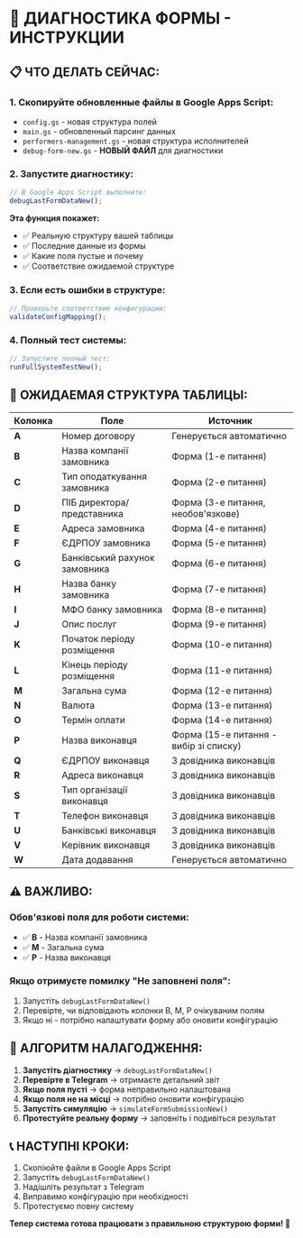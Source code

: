 # 🔧 ДИАГНОСТИКА ФОРМЫ - ИНСТРУКЦИИ

## 📋 **ЧТО ДЕЛАТЬ СЕЙЧАС:**

### **1. Скопируйте обновленные файлы в Google Apps Script:**
- `config.gs` - новая структура полей
- `main.gs` - обновленный парсинг данных  
- `performers-management.gs` - новая структура исполнителей
- `debug-form-new.gs` - **НОВЫЙ ФАЙЛ** для диагностики

### **2. Запустите диагностику:**
```javascript
// В Google Apps Script выполните:
debugLastFormDataNew();
```

**Эта функция покажет:**
- ✅ Реальную структуру вашей таблицы
- ✅ Последние данные из формы
- ✅ Какие поля пустые и почему
- ✅ Соответствие ожидаемой структуре

### **3. Если есть ошибки в структуре:**
```javascript
// Проверьте соответствие конфигурации:
validateConfigMapping();
```

### **4. Полный тест системы:**
```javascript
// Запустите полный тест:
runFullSystemTestNew();
```

## 🎯 **ОЖИДАЕМАЯ СТРУКТУРА ТАБЛИЦЫ:**

| Колонка | Поле | Источник |
|---------|------|----------|
| **A** | Номер договору | Генерується автоматично |
| **B** | Назва компанії замовника | Форма (1-е питання) |
| **C** | Тип оподаткування замовника | Форма (2-е питання) |
| **D** | ПІБ директора/представника | Форма (3-е питання, необов'язкове) |
| **E** | Адреса замовника | Форма (4-е питання) |
| **F** | ЄДРПОУ замовника | Форма (5-е питання) |
| **G** | Банківський рахунок замовника | Форма (6-е питання) |
| **H** | Назва банку замовника | Форма (7-е питання) |
| **I** | МФО банку замовника | Форма (8-е питання) |
| **J** | Опис послуг | Форма (9-е питання) |
| **K** | Початок періоду розміщення | Форма (10-е питання) |
| **L** | Кінець періоду розміщення | Форма (11-е питання) |
| **M** | Загальна сума | Форма (12-е питання) |
| **N** | Валюта | Форма (13-е питання) |
| **O** | Термін оплати | Форма (14-е питання) |
| **P** | Назва виконавця | Форма (15-е питання - вибір зі списку) |
| **Q** | ЄДРПОУ виконавця | З довідника виконавців |
| **R** | Адреса виконавця | З довідника виконавців |
| **S** | Тип організації виконавця | З довідника виконавців |
| **T** | Телефон виконавця | З довідника виконавців |
| **U** | Банківські виконавця | З довідника виконавців |
| **V** | Керівник виконавця | З довідника виконавців |
| **W** | Дата додавання | Генерується автоматично |

## ⚠️ **ВАЖЛИВО:**

### **Обов'язкові поля для роботи системи:**
- ✅ **B** - Назва компанії замовника
- ✅ **M** - Загальна сума  
- ✅ **P** - Назва виконавця

### **Якщо отримуєте помилку "Не заповнені поля":**
1. Запустіть `debugLastFormDataNew()` 
2. Перевірте, чи відповідають колонки B, M, P очікуваним полям
3. Якщо ні - потрібно налаштувати форму або оновити конфігурацію

## 🔄 **АЛГОРИТМ НАЛАГОДЖЕННЯ:**

1. **Запустіть діагностику** → `debugLastFormDataNew()`
2. **Перевірте в Telegram** → отримаєте детальний звіт
3. **Якщо поля пусті** → форма неправильно налаштована
4. **Якщо поля не на місці** → потрібно оновити конфігурацію
5. **Запустіть симуляцію** → `simulateFormSubmissionNew()`
6. **Протестуйте реальну форму** → заповніть і подивіться результат

## 📞 **НАСТУПНІ КРОКИ:**

1. Скопіюйте файли в Google Apps Script
2. Запустіть `debugLastFormDataNew()`  
3. Надішліть результат з Telegram
4. Виправимо конфігурацію при необхідності
5. Протестуємо повну систему

**Тепер система готова працювати з правильною структурою форми! 🚀**
